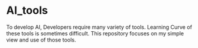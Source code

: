 # AI_tools
To develop AI, Developers require many variety of tools. Learning Curve of these tools is sometimes difficult. This repository focuses on my simple view and use of those tools.
